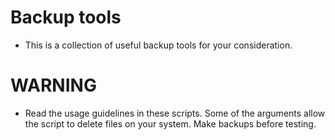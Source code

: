 # Backup tools
* This is a collection of useful backup tools for your consideration.

# WARNING
* Read the usage guidelines in these scripts. Some of the arguments allow the script to delete files on your system. Make backups before testing.
